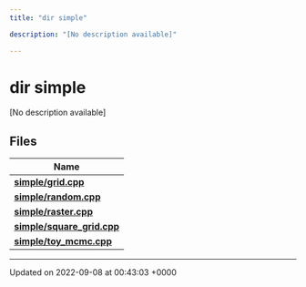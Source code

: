 ```yaml
---
title: "dir simple"

description: "[No description available]"

---
```


# dir simple

[No description available]

## Files

| Name           |
| -------------- |
| **[simple/grid.cpp](/documentation/code/files/grid_8cpp/#file-grid-cpp)**  |
| **[simple/random.cpp](/documentation/code/files/random_8cpp/#file-random-cpp)**  |
| **[simple/raster.cpp](/documentation/code/files/raster_8cpp/#file-raster-cpp)**  |
| **[simple/square_grid.cpp](/documentation/code/files/square__grid_8cpp/#file-square-grid-cpp)**  |
| **[simple/toy_mcmc.cpp](/documentation/code/files/toy__mcmc_8cpp/#file-toy-mcmc-cpp)**  |






-------------------------------

Updated on 2022-09-08 at 00:43:03 +0000
